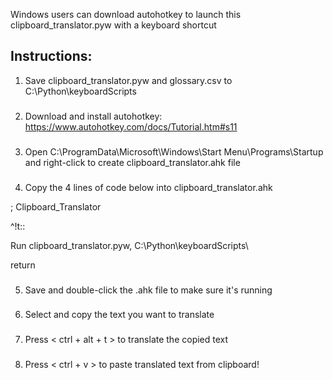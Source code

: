 Windows users can download autohotkey to launch
this clipboard_translator.pyw with a keyboard shortcut
###
## Instructions:
1) Save clipboard_translator.pyw and glossary.csv to C:\Python\keyboardScripts
###
2) Download and install autohotkey:
     https://www.autohotkey.com/docs/Tutorial.htm#s11
###
3) Open C:\ProgramData\Microsoft\Windows\Start Menu\Programs\Startup
   and right-click to create clipboard_translator.ahk file
###
4) Copy the 4 lines of code below into clipboard_translator.ahk


; Clipboard_Translator

^!t:: 

Run clipboard_translator.pyw, C:\Python\keyboardScripts\

return


###
5) Save and double-click the .ahk file to make sure it's running
###
6) Select and copy the text you want to translate
###
7) Press < ctrl + alt + t > to translate the copied text
###
8) Press < ctrl + v > to paste translated text from clipboard!
###
